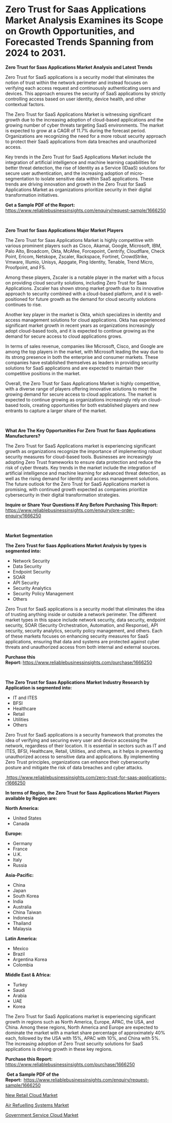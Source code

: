 <p><h1>Zero Trust for Saas Applications Market Analysis Examines its Scope on Growth Opportunities, and Forecasted Trends Spanning from 2024 to 2031.</h1></p><p><strong>Zero Trust for Saas Applications Market Analysis and Latest Trends</strong></p>
<p><p>Zero Trust for SaaS applications is a security model that eliminates the notion of trust within the network perimeter and instead focuses on verifying each access request and continuously authenticating users and devices. This approach ensures the security of SaaS applications by strictly controlling access based on user identity, device health, and other contextual factors.</p><p>The Zero Trust for SaaS Applications Market is witnessing significant growth due to the increasing adoption of cloud-based applications and the growing number of cyber threats targeting SaaS environments. The market is expected to grow at a CAGR of 11.7% during the forecast period. Organizations are recognizing the need for a more robust security approach to protect their SaaS applications from data breaches and unauthorized access.</p><p>Key trends in the Zero Trust for SaaS Applications Market include the integration of artificial intelligence and machine learning capabilities for better threat detection, the rise of Identity as a Service (IDaaS) solutions for secure user authentication, and the increasing adoption of micro-segmentation to isolate sensitive data within SaaS applications. These trends are driving innovation and growth in the Zero Trust for SaaS Applications Market as organizations prioritize security in their digital transformation initiatives.</p></p>
<p><strong>Get a Sample PDF of the Report:&nbsp;</strong> <a href="https://www.reliablebusinessinsights.com/enquiry/request-sample/1666250">https://www.reliablebusinessinsights.com/enquiry/request-sample/1666250</a></p>
<p>&nbsp;</p>
<p><strong>Zero Trust for Saas Applications Major Market Players</strong></p>
<p><p>The Zero Trust for Saas Applications Market is highly competitive with various prominent players such as Cisco, Akamai, Google, Microsoft, IBM, Palo Alto, Broadcom, Okta, McAfee, Forcepoint, Centrify, Cloudflare, Check Point, Ericom, Netskope, Zscaler, Rackspace, Fortinet, CrowdStrike, Vmware, Illumio, Unisys, Appgate, Ping Identity, Tenable, Trend Micro, Proofpoint, and F5.</p><p>Among these players, Zscaler is a notable player in the market with a focus on providing cloud security solutions, including Zero Trust for Saas Applications. Zscaler has shown strong market growth due to its innovative approach to security combined with a cloud-based platform, and it is well-positioned for future growth as the demand for cloud security solutions continues to rise.</p><p>Another key player in the market is Okta, which specializes in identity and access management solutions for cloud applications. Okta has experienced significant market growth in recent years as organizations increasingly adopt cloud-based tools, and it is expected to continue growing as the demand for secure access to cloud applications grows.</p><p>In terms of sales revenue, companies like Microsoft, Cisco, and Google are among the top players in the market, with Microsoft leading the way due to its strong presence in both the enterprise and consumer markets. These companies have established themselves as leaders in providing security solutions for SaaS applications and are expected to maintain their competitive positions in the market.</p><p>Overall, the Zero Trust for Saas Applications Market is highly competitive, with a diverse range of players offering innovative solutions to meet the growing demand for secure access to cloud applications. The market is expected to continue growing as organizations increasingly rely on cloud-based tools, creating opportunities for both established players and new entrants to capture a larger share of the market.</p></p>
<p>&nbsp;</p>
<p><strong>What Are The Key Opportunities For Zero Trust for Saas Applications Manufacturers?</strong></p>
<p><p>The Zero Trust for SaaS Applications market is experiencing significant growth as organizations recognize the importance of implementing robust security measures for cloud-based tools. Businesses are increasingly adopting Zero Trust frameworks to ensure data protection and reduce the risk of cyber threats. Key trends in the market include the integration of artificial intelligence and machine learning for advanced threat detection, as well as the rising demand for identity and access management solutions. The future outlook for the Zero Trust for SaaS Applications market is promising, with continued growth expected as companies prioritize cybersecurity in their digital transformation strategies.</p></p>
<p><strong>Inquire or Share Your Questions If Any Before Purchasing This Report:</strong> <a href="https://www.reliablebusinessinsights.com/enquiry/pre-order-enquiry/1666250">https://www.reliablebusinessinsights.com/enquiry/pre-order-enquiry/1666250</a></p>
<p>&nbsp;</p>
<p><strong>Market Segmentation</strong></p>
<p><strong>The Zero Trust for Saas Applications Market Analysis by types is segmented into:</strong></p>
<p><ul><li>Network Security</li><li>Data Security</li><li>Endpoint Security</li><li>SOAR</li><li>API Security</li><li>Security Analytics</li><li>Security Policy Management</li><li>Others</li></ul></p>
<p><p>Zero Trust for SaaS applications is a security model that eliminates the idea of trusting anything inside or outside a network perimeter. The different market types in this space include network security, data security, endpoint security, SOAR (Security Orchestration, Automation, and Response), API security, security analytics, security policy management, and others. Each of these markets focuses on enhancing security measures for SaaS applications, ensuring that data and systems are protected against cyber threats and unauthorized access from both internal and external sources.</p></p>
<p><strong>Purchase this Report:&nbsp;</strong><a href="https://www.reliablebusinessinsights.com/purchase/1666250">https://www.reliablebusinessinsights.com/purchase/1666250</a></p>
<p>&nbsp;</p>
<p><strong>The Zero Trust for Saas Applications Market Industry Research by Application is segmented into:</strong></p>
<p><ul><li>IT and ITES</li><li>BFSI</li><li>Healthcare</li><li>Retail</li><li>Utilities</li><li>Others</li></ul></p>
<p><p>Zero Trust for SaaS applications is a security framework that promotes the idea of verifying and securing every user and device accessing the network, regardless of their location. It is essential in sectors such as IT and ITES, BFSI, Healthcare, Retail, Utilities, and others, as it helps in preventing unauthorized access to sensitive data and applications. By implementing Zero Trust principles, organizations can enhance their cybersecurity posture and mitigate the risk of data breaches and cyber attacks.</p></p>
<p><a href="https://www.reliablebusinessinsights.com/zero-trust-for-saas-applications-r1666250">&nbsp;https://www.reliablebusinessinsights.com/zero-trust-for-saas-applications-r1666250</a></p>
<p><strong>In terms of Region, the Zero Trust for Saas Applications Market Players available by Region are:</strong></p>
<p>
    <p> <strong> North America: </strong>
        <ul>
            <li>United States</li>
            <li>Canada</li>
        </ul>
        </p> 
    <p> <strong> Europe: </strong>
        <ul>
            <li>Germany</li>
            <li>France</li>
            <li>U.K.</li>
            <li>Italy</li>
            <li>Russia</li>
        </ul>
        </p> 
    <p> <strong> Asia-Pacific: </strong>
        <ul>
            <li>China</li>
            <li>Japan</li>
            <li>South Korea</li>
            <li>India</li>
            <li>Australia</li>
            <li>China Taiwan</li>
            <li>Indonesia</li>
            <li>Thailand</li>
            <li>Malaysia</li>
        </ul>
        </p> 
    <p> <strong> Latin America: </strong>
        <ul>
            <li>Mexico</li>
            <li>Brazil</li>
            <li>Argentina Korea</li>
            <li>Colombia</li>
        </ul>
        </p> 
    <p> <strong> Middle East & Africa: </strong>
        <ul>
            <li>Turkey</li>
            <li>Saudi</li>
            <li>Arabia</li>
            <li>UAE</li>
            <li>Korea</li>
        </ul>
    </p>
    </p>
<p><p>The Zero Trust for SaaS Applications market is experiencing significant growth in regions such as North America, Europe, APAC, the USA, and China. Among these regions, North America and Europe are expected to dominate the market with a market share percentage of approximately 40% each, followed by the USA with 15%, APAC with 10%, and China with 5%. The increasing adoption of Zero Trust security solutions for SaaS applications is driving growth in these key regions.</p></p>
<p><strong>Purchase this Report: </strong><a href="https://www.reliablebusinessinsights.com/purchase/1666250">https://www.reliablebusinessinsights.com/purchase/1666250</a></p>
<p>&nbsp;<strong>Get a Sample PDF of the Report:&nbsp;&nbsp;</strong><a href="https://www.reliablebusinessinsights.com/enquiry/request-sample/1666250">https://www.reliablebusinessinsights.com/enquiry/request-sample/1666250</a></p>
<p><strong></strong></p>
<p><p><a href="https://github.com/kosella/Market-Research-Report-List-4/blob/main/new-retail-cloud-market.md">New Retail Cloud Market</a></p><p><a href="https://github.com/kufem1/Market-Research-Report-List-3/blob/main/air-refuelling-systems-market.md">Air Refuelling Systems Market</a></p><p><a href="https://github.com/nathandecarvalho/Market-Research-Report-List-4/blob/main/government-service-cloud-market.md">Government Service Cloud Market</a></p></p>